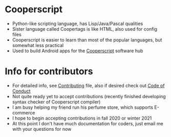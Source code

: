 # Cooperscript
* Python-like scripting language, has Lisp/Java/Pascal qualities
* Sister language called Coopertags is like HTML, also used for config files
* Cooperscript is easier to learn than most of the popular languages, but somewhat less practical
* Used to build Android apps for the [Cooperscript](http://treenimation.net/cooperscript/) software hub
# Info for contributors
* For detailed info, see [Contributing](CONTRIBUTING.md) file, also if desired check out [Code of Conduct](CODE_OF_CONDUCT.md)
* Not quite ready yet to accept contributions (recently finished developing syntax checker of Cooperscript compiler)
* I am busy helping my friend run his perfume store, which supports E-commerce
* I hope to begin accepting contributions in fall 2020 or winter 2021
* At this point I don't have much documentation for coders, just email me with your questions for now
